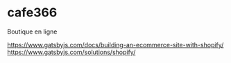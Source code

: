 # cafe366

Boutique en ligne

https://www.gatsbyjs.com/docs/building-an-ecommerce-site-with-shopify/
https://www.gatsbyjs.com/solutions/shopify/
